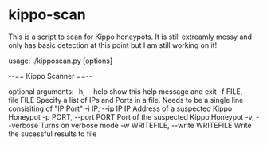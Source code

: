 kippo-scan
==========

This is a script to scan for Kippo honeypots. It is still extreamly messy and only has basic detection at this point but I am still working on it!


usage: ./kipposcan.py [options]

--== Kippo Scanner ==--

optional arguments:
  -h, --help            show this help message and exit
  -f FILE, --file FILE  Specify a list of IPs and Ports in a file. Needs to be
                        a single line consisiting of "IP:Port"
  -i IP, --ip IP        IP Address of a suspected Kippo Honeypot
  -p PORT, --port PORT  Port of the suspected Kippo Honeypot
  -v, --verbose         Turns on verbose mode
  -w WRITEFILE, --write WRITEFILE
                        Write the sucessful results to file
